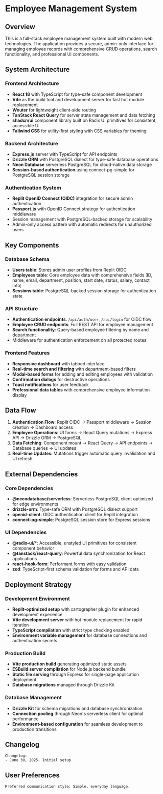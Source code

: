 # Employee Management System

## Overview

This is a full-stack employee management system built with modern web technologies. The application provides a secure, admin-only interface for managing employee records with comprehensive CRUD operations, search functionality, and professional UI components.

## System Architecture

### Frontend Architecture
- **React 18** with TypeScript for type-safe component development
- **Vite** as the build tool and development server for fast hot module replacement
- **Wouter** for lightweight client-side routing
- **TanStack React Query** for server state management and data fetching
- **shadcn/ui** component library built on Radix UI primitives for consistent, accessible UI
- **Tailwind CSS** for utility-first styling with CSS variables for theming

### Backend Architecture
- **Express.js** server with TypeScript for API endpoints
- **Drizzle ORM** with PostgreSQL dialect for type-safe database operations
- **Neon Database** serverless PostgreSQL for cloud-native data storage
- **Session-based authentication** using connect-pg-simple for PostgreSQL session storage

### Authentication System
- **Replit OpenID Connect (OIDC)** integration for secure admin authentication
- **Passport.js** with OpenID Connect strategy for authentication middleware
- Session management with PostgreSQL-backed storage for scalability
- Admin-only access pattern with automatic redirects for unauthorized users

## Key Components

### Database Schema
- **Users table**: Stores admin user profiles from Replit OIDC
- **Employees table**: Core employee data with comprehensive fields (ID, name, email, department, position, start date, status, salary, contact info)
- **Sessions table**: PostgreSQL-backed session storage for authentication state

### API Structure
- **Authentication endpoints**: `/api/auth/user`, `/api/login` for OIDC flow
- **Employee CRUD endpoints**: Full REST API for employee management
- **Search functionality**: Query-based employee filtering by name and department
- Middleware for authentication enforcement on all protected routes

### Frontend Features
- **Responsive dashboard** with tabbed interface
- **Real-time search and filtering** with department-based filters
- **Modal-based forms** for adding and editing employees with validation
- **Confirmation dialogs** for destructive operations
- **Toast notifications** for user feedback
- **Professional data tables** with comprehensive employee information display

## Data Flow

1. **Authentication Flow**: Replit OIDC → Passport middleware → Session creation → Dashboard access
2. **Employee Operations**: UI forms → React Query mutations → Express API → Drizzle ORM → PostgreSQL
3. **Data Fetching**: Component mount → React Query → API endpoints → Database queries → UI updates
4. **Real-time Updates**: Mutations trigger automatic query invalidation and UI refresh

## External Dependencies

### Core Dependencies
- **@neondatabase/serverless**: Serverless PostgreSQL client optimized for edge environments
- **drizzle-orm**: Type-safe ORM with PostgreSQL dialect support
- **openid-client**: OIDC authentication client for Replit integration
- **connect-pg-simple**: PostgreSQL session store for Express sessions

### UI Dependencies
- **@radix-ui/***: Accessible, unstyled UI primitives for consistent component behavior
- **@tanstack/react-query**: Powerful data synchronization for React applications
- **react-hook-form**: Performant forms with easy validation
- **zod**: TypeScript-first schema validation for forms and API data

## Deployment Strategy

### Development Environment
- **Replit-optimized setup** with cartographer plugin for enhanced development experience
- **Vite development server** with hot module replacement for rapid iteration
- **TypeScript compilation** with strict type checking enabled
- **Environment variable management** for database connections and authentication secrets

### Production Build
- **Vite production build** generating optimized static assets
- **ESBuild server compilation** for Node.js backend bundle
- **Static file serving** through Express for single-page application deployment
- **Database migrations** managed through Drizzle Kit

### Database Management
- **Drizzle Kit** for schema migrations and database synchronization
- **Connection pooling** through Neon's serverless client for optimal performance
- **Environment-based configuration** for seamless development to production transitions

## Changelog
```
Changelog:
- June 30, 2025. Initial setup
```

## User Preferences
```
Preferred communication style: Simple, everyday language.
```
